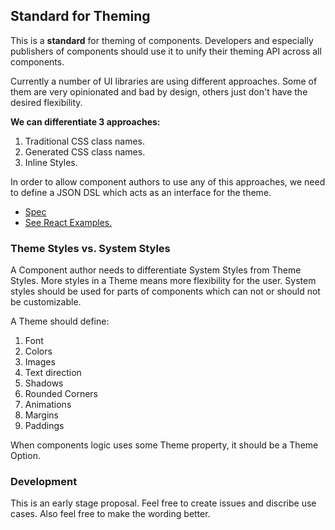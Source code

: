 ## Standard for Theming

This is a __standard__ for theming of components. Developers and especially publishers of components should use it to unify their theming API across all components.

Currently a number of UI libraries are using different approaches. Some of them are very opinionated and bad by design, others just don't have the desired flexibility.

__We can differentiate 3 approaches:__

1. Traditional CSS class names.
1. Generated CSS class names.
1. Inline Styles.

In order to allow component authors to use any of this approaches, we need to define a JSON DSL which acts as an interface for the theme.

- [Spec](./spec.md)
- [See React Examples.](./react-examples)

### Theme Styles vs. System Styles

A Component author needs to differentiate System Styles from Theme Styles. More styles in a Theme means more flexibility for the user. System styles should be used for parts of components which can not or should not be customizable.

A Theme should define:

1. Font
1. Colors
1. Images
1. Text direction
1. Shadows
1. Rounded Corners
1. Animations
1. Margins
1. Paddings

When components logic uses some Theme property, it should be a Theme Option.

### Development

This is an early stage proposal. Feel free to create issues and discribe use cases. Also feel free to make the wording better.



